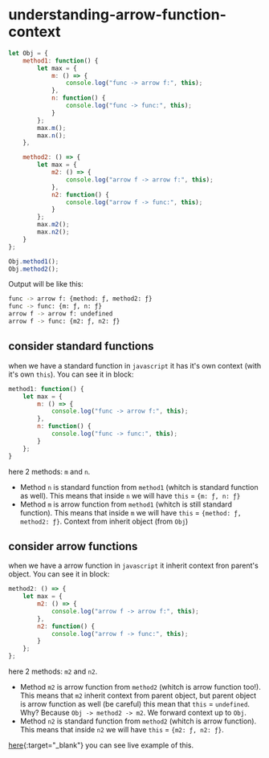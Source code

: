 # understanding-arrow-function-context

```javascript
let Obj = {
	method1: function() {
		let max = {
			m: () => {
				console.log("func -> arrow f:", this);
			},
			n: function() {
				console.log("func -> func:", this);
			}
		};
		max.m();
		max.n();
	},

	method2: () => {
		let max = {
			m2: () => {
				console.log("arrow f -> arrow f:", this);
			},
			n2: function() {
				console.log("arrow f -> func:", this);
			}
		};
		max.m2();
		max.n2();
	}
};

Obj.method1();
Obj.method2();
```

Output will be like this:

```bash
func -> arrow f: {method: ƒ, method2: ƒ}
func -> func: {m: ƒ, n: ƒ}
arrow f -> arrow f: undefined
arrow f -> func: {m2: ƒ, n2: ƒ}
```

## consider standard functions

when we have a standard function in `javascript` it has it's own context (with it's own `this`). You can see it in block:

```javascript
method1: function() {
	let max = {
		m: () => {
			console.log("func -> arrow f:", this);
		},
		n: function() {
			console.log("func -> func:", this);
		}
	};
}
```

here 2 methods: `m` and `n`.

-   Method `n` is standard function from `method1` (whitch is standard function as well). This means that inside `n` we will have `this` = `{m: ƒ, n: ƒ}`
-   Method `m` is arrow function from `method1` (whitch is still standard function). This means that inside `m` we will have `this` = `{method: ƒ, method2: ƒ}`. Context from inherit object (from `Obj`)

## consider arrow functions

when we have a arrow function in `javascript` it inherit context fron parent's object. You can see it in block:

```javascript
method2: () => {
	let max = {
		m2: () => {
			console.log("arrow f -> arrow f:", this);
		},
		n2: function() {
			console.log("arrow f -> func:", this);
		}
	};
};
```

here 2 methods: `m2` and `n2`.

-   Method `m2` is arrow function from `method2` (whitch is arrow function too!). This means that `m2` inherit context from parent object, but parent object is arrow function as well (be careful) this mean that `this` = `undefined`. Why? Because `Obj -> method2 -> m2`. We forward context up to `Obj`.
-   Method `n2` is standard function from `method2` (whitch is arrow function). This means that inside `n2` we will have `this` = `{m2: ƒ, n2: ƒ}`.

[here](https://jsitor.com/UpbmGL0Gp){:target="_blank"} you can see live example of this.
